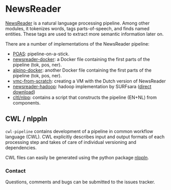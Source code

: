 # NewsReader
[NewsReader](www.newsreader-project.eu/) is a natural language processing pipeline. Among other modules, it tokenizes words, tags parts-of-speech, and finds named entities. These tags are used to extract more semantic information later on.

There are a number of implementations of the NewsReader pipeline:
- [POAS](http://poas.eu/): pipeline-on-a-stick.
- [newsreader-docker](https://hub.docker.com/r/vanatteveldt/newsreader-docker/): a Docker file containing the first parts of the pipeline (tok, pos, ner).
- [alpino-docker](https://hub.docker.com/r/rugcompling/alpino/): another Docker file containing the first parts of the pipeline (tok, pos, ner).
- [vmc-from-scratch](https://github.com/ixa-ehu/vmc-from-scratch): creating a VM with the Dutch version of NewsReader
- [newsreader-hadoop](https://github.com/sara-nl/newsreader-hadoop): hadoop implementation by SURFsara ([direct download](http://beehub.nl/surfsara-hadoop/public/newsreader-hadoop.tar.gz))
- [cltl/nlpp](https://github.com/cltl/nlpp): contains a script that constructs the pipeline (EN+NL) from components.

## CWL / nlppln
`cwl-pipeline` contains development of a pipeline in common workflow language (CWL). CWL explicitly describes input and output formats of each processing step and takes of care of individual versioning and dependencies.

CWL files can easily be generated using the python package  [nlppln](https://github.com/nlppln/nlppln).


### Contact
Questions, comments and bugs can be submitted to the issues tracker.
